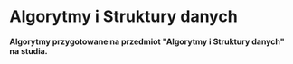 # Algorytmy i Struktury danych

**Algorytmy przygotowane na przedmiot "Algorytmy i Struktury danych" na studia.**
